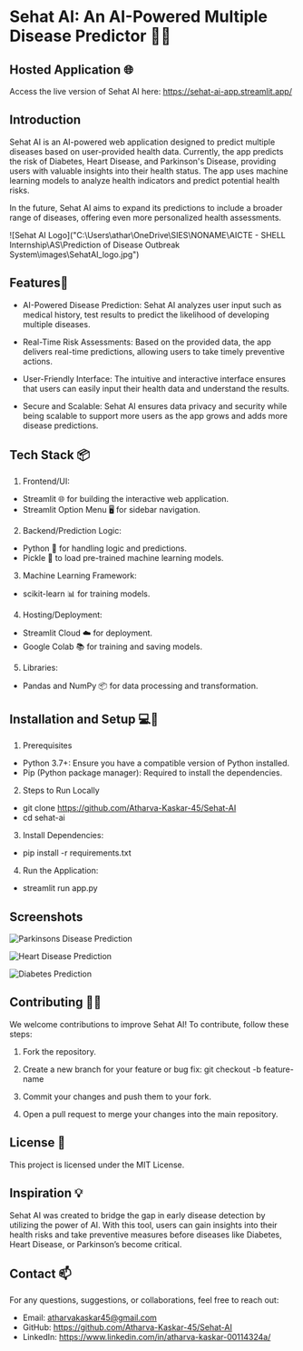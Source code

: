 
# Sehat AI: An AI-Powered Multiple Disease Predictor 🤖💊

## Hosted Application 🌐

Access the live version of Sehat AI here: 
https://sehat-ai-app.streamlit.app/

## Introduction

Sehat AI is an AI-powered web application designed to predict multiple diseases based on user-provided health data. Currently, the app predicts the risk of Diabetes, Heart Disease, and Parkinson's Disease, providing users with valuable insights into their health status. The app uses machine learning models to analyze health indicators and predict potential health risks.

In the future, Sehat AI aims to expand its predictions to include a broader range of diseases, offering even more personalized health assessments.

![Sehat AI Logo]("C:\Users\athar\OneDrive\SIES\NONAME\AICTE - SHELL Internship\AS\Prediction of Disease Outbreak System\images\SehatAI_logo.jpg")

## Features🚀 

- AI-Powered Disease Prediction: Sehat AI analyzes user input such as medical history, test results to predict the likelihood of developing multiple diseases.

- Real-Time Risk Assessments: Based on the provided data, the app delivers real-time predictions, allowing users to take timely preventive actions.

- User-Friendly Interface: The intuitive and interactive interface ensures that users can easily input their health data and understand the results.

- Secure and Scalable: Sehat AI ensures data privacy and security while being scalable to support more users as the app grows and adds more disease predictions.


## Tech Stack 📦

1. Frontend/UI:
- Streamlit 🌐 for building the interactive web application.
- Streamlit Option Menu 🖥️ for sidebar navigation.

2. Backend/Prediction Logic:
- Python 🐍 for handling logic and predictions.
- Pickle 🥒 to load pre-trained machine learning models.

3. Machine Learning Framework:
- scikit-learn 📊 for training models.

4. Hosting/Deployment:
- Streamlit Cloud ☁️ for deployment.
- Google Colab 📚 for training and saving models.

5. Libraries:
- Pandas and NumPy 📦 for data processing and transformation.

## Installation and Setup 💻🔧

1. Prerequisites
- Python 3.7+: Ensure you have a compatible version of Python installed.
- Pip (Python package manager): Required to install the dependencies.

2. Steps to Run Locally
- git clone https://github.com/Atharva-Kaskar-45/Sehat-AI
- cd sehat-ai

3. Install Dependencies:
- pip install -r requirements.txt

4. Run the Application:
- streamlit run app.py

## Screenshots

![Parkinsons Disease Prediction]("C:\Users\athar\OneDrive\Desktop\Parkinsons_screenshot.png")

![Heart Disease Prediction]("C:\Users\athar\OneDrive\Desktop\Heart_screenshot.png")

![Diabetes Prediction]("C:\Users\athar\OneDrive\Desktop\Diabetes_screenshot.png")


## Contributing 🧑‍💻
We welcome contributions to improve Sehat AI! To contribute, follow these steps:
1. Fork the repository.

2. Create a new branch for your feature or bug fix:
git checkout -b feature-name

3. Commit your changes and push them to your fork.

4. Open a pull request to merge your changes into the main repository.

## License 🔐
This project is licensed under the MIT License.

## Inspiration 💡
Sehat AI was created to bridge the gap in early disease detection by utilizing the power of AI. With this tool, users can gain insights into their health risks and take preventive measures before diseases like Diabetes, Heart Disease, or Parkinson’s become critical.

## Contact 📫
For any questions, suggestions, or collaborations, feel free to reach out:

- Email: atharvakaskar45@gmail.com
- GitHub: https://github.com/Atharva-Kaskar-45/Sehat-AI
- LinkedIn: https://www.linkedin.com/in/atharva-kaskar-00114324a/